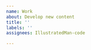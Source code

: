 ```yaml
---
name: Work
about: Develop new content
title: ''
labels: ''
assignees: IllustratedMan-code

---
```


<!---
Use this issue template for contributions to the game that conform to the agreed upon design objectives
>
# Changes
What you did/plan to do

# Related pull request
Put your related pull request here

